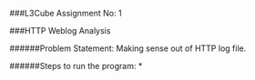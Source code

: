 ###L3Cube Assignment No: 1

###HTTP Weblog Analysis

######Problem Statement:  Making sense out of HTTP log file.

######Steps to run the program:
	*
